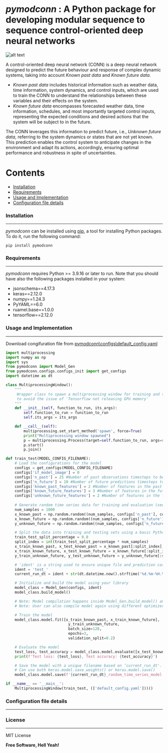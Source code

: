 # _pymodconn_ : A Python package for developing modular sequence to sequence control-oriented deep neural networks

![alt text](https://github.com/gaurav306/pymodconn/blob/master/Readme_images/FIG1.png)

A control-oriented deep neural network (CONN) is a deep neural network designed to predict the future behaviour and response of complex dynamic systems, taking into account *Known past data* and *Known future data*. 
- *Known past data* includes historical information such as weather data, time information, system dynamics, and control inputs, which are used to train the CONN to understand the relationships between these variables and their effects on the system. 
- *Known future data* encompasses forecasted weather data, time information, schedules, and most importantly targeted control inputs, representing the expected conditions and desired actions that the system will be subject to in the future. 

The CONN leverages this information to predict future, i.e., *Unknown future data*, referring to the system dynamics or states that are not yet known. This prediction enables the control system to anticipate changes in the environment and adapt its actions, accordingly, ensuring optimal performance and robustness in spite of uncertainties.
# Contents
* [Installation](#installation)
* [Requirements](#requirements)
* [Usage and Implementation](#usage-and-implementation)
* [Configuration file details](#configuration-file-details)


### Installation
---
*pymodconn* can be installed using [pip](https://pip.pypa.io/en/stable/), a tool for installing Python packages. To do it, run the following command:
```
pip install pymodconn
```
### Requirements
---
*pymodconn* requires Python >= 3.9.16 or later to run. Note that you should have also the following packages installed in your system:
- jsonschema==4.17.3
- keras==2.12.0
- numpy==1.24.3
- PyYAML==6.0
- ruamel.base==1.0.0
- tensorflow==2.12.0
### Usage and Implementation
---
Download congifuration file from [pymodconn\configs\default_config.yaml]

```python
import multiprocessing
import numpy as np
import sys
from pymodconn import Model_Gen
from pymodconn.configs.configs_init import get_configs
import datetime as dt

class MultiprocessingWindow():
    """
     Wrapper class to spawn a multiprocessing window for training and testing 
     to avoid the issue of 'Tensorflow not releasing GPU memory'
    """
    def __init__(self, function_to_run, its_args):
        self.function_to_run = function_to_run
        self.its_args = its_args

    def __call__(self):
        multiprocessing.set_start_method('spawn', force=True)
        print("Multiprocessing window spawned")
        p = multiprocessing.Process(target=self.function_to_run, args=self.its_args)
        p.start()
        p.join()

def train_test(MODEL_CONFIG_FILENAME):
    # Load the configurations for the model
    configs = get_configs(MODEL_CONFIG_FILENAME)
    configs['if_model_image'] = 0
    configs['n_past'] = 25 #Number of past observations timesteps to be considered for prediction
    configs['n_future'] = 10 #Number of future predictions timesteps to be made
    configs['known_past_features'] = 2 #Number of features in the past observation window data
    configs['known_future_features'] = 3 #Number of features in the future prediction window data
    configs['unknown_future_features'] = 2 #Number of features in the future prediction window data to be predicted
    
    # Generate random time series data for training and evaluation (sequence-to-sequence)
    num_samples = 1000
    x_known_past = np.random.random((num_samples, configs['n_past'], configs['known_past_features']))
    x_known_future = np.random.random((num_samples, configs['n_future'], configs['known_future_features']))
    y_unknown_future = np.random.random((num_samples, configs['n_future'], configs['unknown_future_features']))

    # Split the data into training and testing sets using a basic Python function
    train_test_split_percentage = 0.8
    split_index = int(train_test_split_percentage * num_samples)
    x_train_known_past, x_test_known_past = x_known_past[:split_index], x_known_past[split_index:]
    x_train_known_future, x_test_known_future = x_known_future[:split_index], x_known_future[split_index:]
    y_train_unknown_future, y_test_unknown_future = y_unknown_future[:split_index], y_unknown_future[split_index:]

    # 'ident' is a string used to ensure unique file and prediction case names
    ident = 'test_'
    current_run_dt = ident + str(dt.datetime.now().strftime('%d.%m-%H.%M.%S'))

    # Initialize and build the model using your library
    model_class = Model_Gen(configs, ident)
    model_class.build_model()

    # Note: Model compilation happens inside Model_Gen.build_model() and is dependent on the user's choice.
    # Note: User can also compile model again using different optimizer and loss function

    # Train the model
    model_class.model.fit([x_train_known_past, x_train_known_future], 
                            y_train_unknown_future, 
                            batch_size=128, 
                            epochs=3, 
                            validation_split=0.2)

    # Evaluate the model
    test_loss, test_accuracy = model_class.model.evaluate([x_test_known_past, x_test_known_future], y_test_unknown_future)
    print(f'Test loss: {test_loss}, Test accuracy: {test_accuracy}')

    # Save the model with a unique filename based on ‘current_run_dt'. 
    # Can use both keras.model.save_weights() or keras.model.save()
    model_class.model.save(f'{current_run_dt}_random_time_series_model.h5')

if __name__ == '__main__':
    MultiprocessingWindow(train_test, (['default_config.yaml']))()
```
### Configuration file details
---


### License
---

MIT License

**Free Software, Hell Yeah!**

   [pymodconn\configs\default_config.yaml]: <https://github.com/gaurav306/pymodconn/blob/master/pymodconn/configs/default_config.yaml>